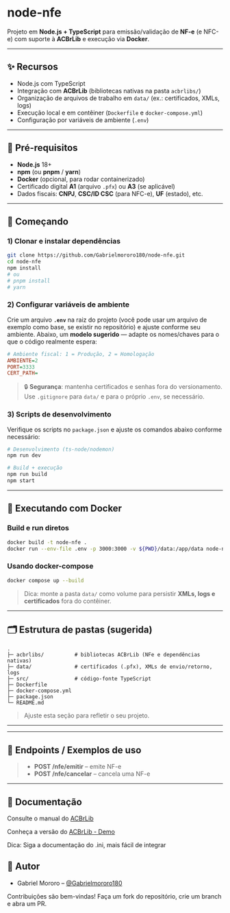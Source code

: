 # node-nfe

Projeto em **Node.js + TypeScript** para emissão/validação de **NF-e** (e NFC-e) com suporte à **ACBrLib** e execução via **Docker**.

---

## ✨ Recursos

- Node.js com TypeScript
- Integração com **ACBrLib** (bibliotecas nativas na pasta `acbrlibs/`)
- Organização de arquivos de trabalho em `data/` (ex.: certificados, XMLs, logs)
- Execução local e em contêiner (`Dockerfile` e `docker-compose.yml`)
- Configuração por variáveis de ambiente (`.env`)

---

## 🧱 Pré-requisitos

- **Node.js** 18+ 
- **npm** (ou **pnpm** / **yarn**)
- **Docker** (opcional, para rodar containerizado)
- Certificado digital **A1** (arquivo `.pfx`) ou **A3** (se aplicável)
- Dados fiscais: **CNPJ**, **CSC/ID CSC** (para NFC-e), **UF** (estado), etc.

---

## 🚀 Começando

### 1) Clonar e instalar dependências

```bash
git clone https://github.com/Gabrielmororo180/node-nfe.git
cd node-nfe
npm install
# ou
# pnpm install
# yarn
```

### 2) Configurar variáveis de ambiente

Crie um arquivo **`.env`** na raiz do projeto (você pode usar um arquivo de exemplo como base, se existir no repositório) e ajuste conforme seu ambiente. Abaixo, um **modelo sugerido** — adapte os nomes/chaves para o que o código realmente espera:

```ini
# Ambiente fiscal: 1 = Produção, 2 = Homologação
AMBIENTE=2
PORT=3333
CERT_PATH=
```

> 🔒 **Segurança**: mantenha certificados e senhas fora do versionamento. Use `.gitignore` para `data/` e para o próprio `.env`, se necessário.

### 3) Scripts de desenvolvimento

Verifique os scripts no `package.json` e ajuste os comandos abaixo conforme necessário:

```bash
# Desenvolvimento (ts-node/nodemon)
npm run dev

# Build + execução
npm run build
npm start
```

---

## 🐳 Executando com Docker

### Build e run diretos

```bash
docker build -t node-nfe .
docker run --env-file .env -p 3000:3000 -v ${PWD}/data:/app/data node-nfe
```

### Usando docker-compose

```bash
docker compose up --build
```

> Dica: monte a pasta `data/` como volume para persistir **XMLs, logs e certificados** fora do contêiner.

---

## 🗂️ Estrutura de pastas (sugerida)

```
.
├─ acbrlibs/          # bibliotecas ACBrLib (NFe e dependências nativas)
├─ data/              # certificados (.pfx), XMLs de envio/retorno, logs
├─ src/               # código-fonte TypeScript
├─ Dockerfile
├─ docker-compose.yml
├─ package.json
└─ README.md
```

> Ajuste esta seção para refletir o seu projeto.

---


---

## 🔌 Endpoints / Exemplos de uso
>
> - **POST /nfe/emitir** – emite NF-e
> - **POST /nfe/cancelar** – cancela uma NF-e


---

## 📝 Documentação
Consulte o manual do [ACBrLib](https://acbr.sourceforge.io/ACBrLib/BemVindo.html)

Conheça a versão do [ACBrLib - Demo](https://www.projetoacbr.com.br/forum/topic/63052-acbrlib-demo-download-livre)

Dica: Siga a documentação do .ini, mais fácil de integrar


## 👤 Autor

- Gabriel Mororo – [@Gabrielmororo180](https://github.com/Gabrielmororo180)

Contribuições são bem-vindas! Faça um fork do repositório, crie um branch e abra um PR.
